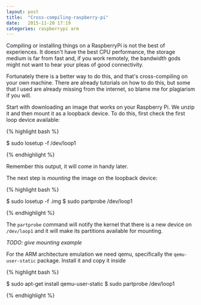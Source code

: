 ```yaml
---
layout: post
title:  "Cross-compiling-raspberry-pi"
date:   2015-11-20 17:19
categories: raspberrypi arm 
---
```


Compiling or installing things on a RaspberryPi is not the best of
experiences. It doesn't have the best CPU performance, the storage medium is
far from fast and, if you work remotely, the bandwidth gods might not want to
hear your pleas of good connectivity.

Fortunately there is a better way to do this, and that's cross-compiling on your own machine. There are already tutorials on how to do this, but some that I used are already missing from the internet, so blame me for plagiarism if you will.

Start with downloading an image that works on your Raspberry Pi. We unzip it and then mount it as a loopback device. To do this, first check the first loop device available:

{% highlight bash %}

$ sudo losetup -f
/dev/loop1

{% endhighlight %}

Remember this output, it will come in handy later. 

The next step is *mounting* the image on the loopback device:

{% highlight bash %}

$ sudo losetup -f <name-of-image>.img
$ sudo partprobe /dev/loop1

{% endhighlight %}

The `partprobe` command will notify the kernel that there is a new device on `/dev/loop1` and it will make its partitions available for mounting. 

 _TODO: give mounting example_


For the ARM architecture emulation we need qemu, specifically the `qemu-user-static` package. Install it and copy it inside 

{% highlight bash %}

$ sudo apt-get install qemu-user-static
$ sudo partprobe /dev/loop1

{% endhighlight %}
